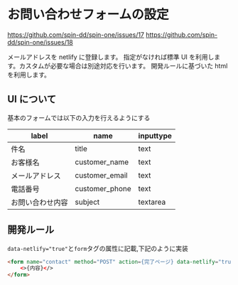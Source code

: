 # お問い合わせフォームの設定

<https://github.com/spin-dd/spin-one/issues/17>
<https://github.com/spin-dd/spin-one/issues/18>

メールアドレスを netlify に登録します。
指定がなければ標準 UI を利用します。カスタムが必要な場合は別途対応を行います。
開発ルールに基づいた html を利用します。

## UI について

基本のフォームでは以下の入力を行えるようにする

| label            | name           | inputtype |
| ---------------- | -------------- | --------- |
| 件名             | title          | text      |
| お客様名         | customer_name  | text      |
| メールアドレス   | customer_email | text      |
| 電話番号         | customer_phone | text      |
| お問い合わせ内容 | subject        | textarea  |

## 開発ルール

`data-netlify="true"`と`form`タグの属性に記載,下記のように実装

```html
<form name="contact" method="POST" action={完了ページ} data-netlify="true">
    <>{内容}</>
</form>
```
